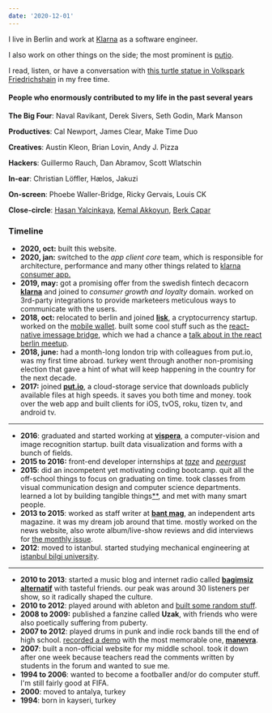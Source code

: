 ```yaml
---
date: '2020-12-01'
---
```


I live in Berlin and work at [Klarna](https://klarna.com) as a software engineer.

I also work on other things on the side; the most prominent is [putio](https://put.io).

I read, listen, or have a conversation with [this turtle statue in Volkspark Friedrichshain](https://www.google.com/maps/place/Volkspark+Friedrichshain/@52.5280353,13.4363934,3a,75y,90t/data=!3m8!1e2!3m6!1sAF1QipN57t7pSwex77bUIHLb_0JCWtC_j_HMito5rcI3!2e10!3e12!6shttps:%2F%2Flh5.googleusercontent.com%2Fp%2FAF1QipN57t7pSwex77bUIHLb_0JCWtC_j_HMito5rcI3%3Dw203-h308-k-no!7i2164!8i3291!4m5!3m4!1s0x47a84e126b6e2efd:0xc281c457bba00f76!8m2!3d52.5280353!4d13.4363934) in my free time.

#### People who enormously contributed to my life in the past several years

**The Big Four**: Naval Ravikant, Derek Sivers, Seth Godin, Mark Manson

**Productives**: Cal Newport, James Clear, Make Time Duo

**Creatives**: Austin Kleon, Brian Lovin, Andy J. Pizza

**Hackers**: Guillermo Rauch, Dan Abramov, Scott Wlatschin

**In-ear**: Christian Löffler, Hælos, Jakuzi

**On-screen**: Phoebe Waller-Bridge, Ricky Gervais, Louis CK

**Close-circle**: [Hasan Yalcinkaya](https://twitter.com/hafifuyku), [Kemal Akkoyun](https://kakkoyun.me), [Berk Capar](https://berk.studio)

### Timeline

- **2020, oct:** built this website.
- **2020, jan:** switched to the _app client core_ team, which is responsible for architecture, performance and many other things related to [klarna consumer app.](https://klarna.com/us/klarna-app/)
- **2019, may:** got a promising offer from the swedish fintech decacorn [**klarna**](https://klarna.com/) and joined to _consumer growth and loyalty_ domain. worked on 3rd-party integrations to provide marketeers meticulous ways to communicate with the users.
- **2018, oct:** relocated to berlin and joined [**lisk**](https://lisk.io), a cryptocurrency startup. worked on the [mobile wallet](https://github.com/LiskHQ/lisk-mobile). built some cool stuff such as the [react-native imessage bridge](/blog/react-native-imessage), which we had a chance a [talk about in the react berlin meetup](https://www.youtube.com/watch?v=MEM6OBOBIhY).
- **2018, june:** had a month-long london trip with colleagues from put.io, was my first time abroad. turkey went through another non-promising election that gave a hint of what will keep happening in the country for the next decade.
- **2017:** joined [**put.io**](https://put.io/), a cloud-storage service that downloads publicly available files at high speeds. it saves you both time and money. took over the web app and built clients for iOS, tvOS, roku, tizen tv, and android tv.

---

- **2016**: graduated and started working at [**vispera**](https://vispera.co), a computer-vision and image recognition startup. built data visualization and forms with a bunch of fields.
- **2015 to 2016:** front-end developer internships at _[taze](https://tazebt.com)_ and _[peergust](https://angel.co/peergust)_
- **2015**: did an incompetent yet motivating coding bootcamp. quit all the off-school things to focus on graduating on time. took classes from visual communication design and computer science departments. learned a lot by building tangible things[\*](https://github.com/altayaydemir/bilgi-shuttle-ios)[\*](https://github.com/altayaydemir/vcd-ibeacon), and met with many smart people.
- **2013 to 2015**: worked as staff writer at [**bant mag**](https://bantmag.com), an independent arts magazine. it was my dream job around that time. mostly worked on the news website, also wrote album/live-show reviews and did interviews for [the monthly issue](http://dergi.bantmag.com).
- **2012**: moved to istanbul. started studying mechanical engineering at [istanbul bilgi university](https://www.bilgi.edu.tr/en/).

---

- **2010 to 2013**: started a music blog and internet radio called **[bagimsiz alternatif](https://8tracks.com/bagimsizalternatif)** with tasteful friends. our peak was around 30 listeners per show, so it radically shaped the culture.
- **2010 to 2012**: played around with ableton and [built some random stuff](https://soundcloud.com/altayaydemir).
- **2008 to 2009:** published a fanzine called **Uzak**, with friends who were also poetically suffering from puberty.
- **2007 to 2012**: played drums in punk and indie rock bands till the end of high school. [recorded a demo](https://soundcloud.com/manevraonline/sets/palyaco) with the most memorable one, [**manevra**](https://vimeo.com/26003192).
- **2007**: built a non-official website for my middle school. took it down after one week because teachers read the comments written by students in the forum and wanted to sue me.
- **1994 to 2006**: wanted to become a footballer and/or do computer stuff. I'm still fairly good at FIFA.
- **2000**: moved to antalya, turkey
- **1994**: born in kayseri, turkey
